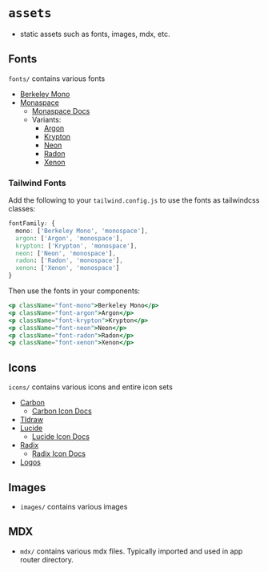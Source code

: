 # `assets`

* static assets such as fonts, images, mdx, etc.

## Fonts

`fonts/` contains various fonts

* [Berkeley Mono](https://berkeleygraphics.com/typefaces/berkeley-mono/)
* [Monaspace](https://github.com/githubnext/monaspace)
  * [Monaspace Docs](https://monaspace.githubnext.com/)
  * Variants:
    * [Argon](https://github.com/githubnext/monaspace/blob/main/fonts/variable/MonaspaceArgonVarVF%5Bwght%2Cwdth%2Cslnt%5D.ttf)
    * [Krypton](https://github.com/githubnext/monaspace/blob/main/fonts/variable/MonaspaceKryptonVarVF%5Bwght%2Cwdth%2Cslnt%5D.ttf)
    * [Neon](https://github.com/githubnext/monaspace/blob/main/fonts/variable/MonaspaceNeonVarVF%5Bwght%2Cwdth%2Cslnt%5D.ttf)
    * [Radon](https://github.com/githubnext/monaspace/blob/main/fonts/variable/MonaspaceRadonVarVF%5Bwght%2Cwdth%2Cslnt%5D.ttf)
    * [Xenon](https://github.com/githubnext/monaspace/blob/main/fonts/variable/MonaspaceXenonVarVF%5Bwght%2Cwdth%2Cslnt%5D.ttf)

### Tailwind Fonts

Add the following to your `tailwind.config.js` to use the fonts as tailwindcss classes:

```css
fontFamily: {
  mono: ['Berkeley Mono', 'monospace'],
  argon: ['Argon', 'monospace'],
  krypton: ['Krypton', 'monospace'],
  neon: ['Neon', 'monospace'],
  radon: ['Radon', 'monospace'],
  xenon: ['Xenon', 'monospace']
}
```

Then use the fonts in your components:

```jsx
<p className="font-mono">Berkeley Mono</p>
<p className="font-argon">Argon</p>
<p className="font-krypton">Krypton</p>
<p className="font-neon">Neon</p>
<p className="font-radon">Radon</p>
<p className="font-xenon">Xenon</p>
```

## Icons

`icons/` contains various icons and entire icon sets

* [Carbon](https://github.com/carbon-design-system/carbon)
  * [Carbon Icon Docs](https://github.com/carbon-design-system/carbon)
* [Tldraw](https://github.com/tldraw/tldraw/tree/main/assets/icons/icon)
* [Lucide](https://github.com/lucide-icons/lucide)
  * [Lucide Icon Docs](https://lucide.dev/icons/)
* [Radix](https://github.com/radix-ui/icons)
  * [Radix Icon Docs](https://www.radix-ui.com/icons)
* [Logos](https://github.com/gilbarbara/logos)

## Images

* `images/` contains various images

## MDX

* `mdx/` contains various mdx files. Typically imported and used in app router directory.
